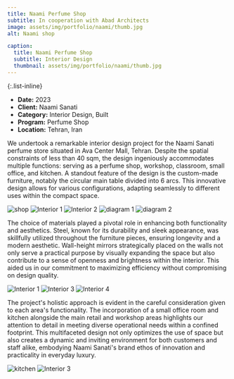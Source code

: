 ```yaml
---
title: Naami Perfume Shop
subtitle: In cooperation with Abad Architects
image: assets/img/portfolio/naami/thumb.jpg
alt: Naami shop

caption:
  title: Naami Perfume Shop
  subtitle: Interior Design
  thumbnail: assets/img/portfolio/naami/thumb.jpg
---
```

{:.list-inline}

- **Date:** 2023
- **Client:** Naami Sanati
- **Category:** Interior Design, Built
- **Program:** Perfume Shop
- **Location:** Tehran, Iran

We undertook a remarkable interior design project for the Naami Sanati perfume store situated in Ava Center Mall, Tehran. Despite the spatial constraints of less than 40 sqm, the design ingeniously accommodates multiple functions: serving as a perfume shop, workshop, classroom, small office, and kitchen. A standout feature of the design is the custom-made furniture, notably the circular main table divided into 6 arcs. This innovative design allows for various configurations, adapting seamlessly to different uses within the compact space.

<img src="assets/img/portfolio/naami/table.jpg" alt="shop">

<img src="assets/img/portfolio/naami/int1.jpg" alt="Interior 1">

<img src="assets/img/portfolio/naami/int2.jpg" alt="Interior 2">

<img src="assets/img/portfolio/naami/diag1.PNG" alt="diagram 1">
<img src="assets/img/portfolio/naami/diag2.PNG" alt="diagram 2">

The choice of materials played a pivotal role in enhancing both functionality and aesthetics. Steel, known for its durability and sleek appearance, was skillfully utilized throughout the furniture pieces, ensuring longevity and a modern aesthetic. Wall-height mirrors strategically placed on the walls not only serve a practical purpose by visually expanding the space but also contribute to a sense of openness and brightness within the interior. This aided us in our commitment to maximizing efficiency without compromising on design quality.

<img src="assets/img/portfolio/naami/perfume stand.jpg" alt="Interior 1">
<img src="assets/img/portfolio/naami/table2.jpg" alt="Interior 3">
<img src="assets/img/portfolio/naami/table3.jpg" alt="Interior 4">

The project's holistic approach is evident in the careful consideration given to each area's functionality. The incorporation of a small office room and kitchen alongside the main retail and workshop areas highlights our attention to detail in meeting diverse operational needs within a confined footprint. This multifaceted design not only optimizes the use of space but also creates a dynamic and inviting environment for both customers and staff alike, embodying Naami Sanati's brand ethos of innovation and practicality in everyday luxury.

<img src="assets/img/portfolio/naami/office door.jpg" alt="kitchen">
<img src="assets/img/portfolio/naami/int3.jpg" alt="Interior 3">